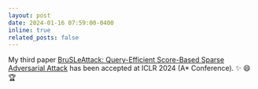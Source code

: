 ```yaml
---
layout: post
date: 2024-01-16 07:59:00-0400
inline: true
related_posts: false
---
```


My third paper [BruSLeAttack: Query-Efficient Score-Based Sparse Adversarial Attack](https://openreview.net/forum?id=PAfnMGXief) has been accepted at ICLR 2024 (A* Conference). :sparkles: :smile: :trophy:
